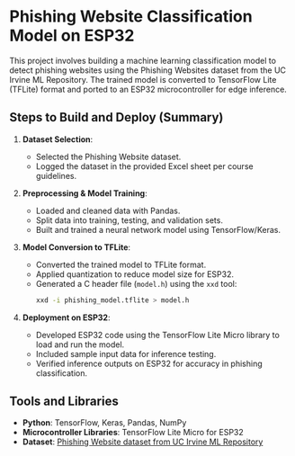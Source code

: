# Phishing Website Classification Model on ESP32

This project involves building a machine learning classification model to detect phishing websites using the Phishing Websites dataset from the UC Irvine ML Repository. The trained model is converted to TensorFlow Lite (TFLite) format and ported to an ESP32 microcontroller for edge inference.

## Steps to Build and Deploy (Summary)

1. **Dataset Selection**: 
   - Selected the Phishing Website dataset.
   - Logged the dataset in the provided Excel sheet per course guidelines.

2. **Preprocessing & Model Training**:
   - Loaded and cleaned data with Pandas.
   - Split data into training, testing, and validation sets.
   - Built and trained a neural network model using TensorFlow/Keras.

3. **Model Conversion to TFLite**:
   - Converted the trained model to TFLite format.
   - Applied quantization to reduce model size for ESP32.
   - Generated a C header file (`model.h`) using the `xxd` tool:
     ```bash
     xxd -i phishing_model.tflite > model.h
     ```

4. **Deployment on ESP32**:
   - Developed ESP32 code using the TensorFlow Lite Micro library to load and run the model.
   - Included sample input data for inference testing.
   - Verified inference outputs on ESP32 for accuracy in phishing classification.

## Tools and Libraries
- **Python**: TensorFlow, Keras, Pandas, NumPy
- **Microcontroller Libraries**: TensorFlow Lite Micro for ESP32
- **Dataset**: [Phishing Website dataset from UC Irvine ML Repository](https://archive.ics.uci.edu/dataset/327/phishing+websites)
